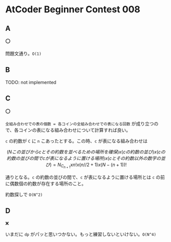 # AtCoder Beginner Contest 008

## A

:o:

問題文通り。`O(1)`

## B

TODO: not implemented

## C

:o:

`全組み合わせでの表の個数 = 各コインの全組み合わせでの表になる回数` が成り立つので、各コインの表になる組み合わせについて計算すれば良い。

`c` の約数が `C` に `n` こあったとする。この時、`c` が表になる組み合わせは

```math
(N この並びから c とその約数を並べるための場所を確保)
x (c の約数の並び)
x (c の約数の並びの間で c が表になるように置ける場所)
x (c とその約数以外の数字の並び)
= N_C_{n+1} x n! x (n//2 + 1) x (N-(n+1))!
```

通りとなる。`c` の約数の並びの間で、`c` が表になるように置ける場所とは `c` の前に偶数個の約数が存在する場所のこと。

約数探しで `O(N^2)`

## D

:x:

いまだに `dp` がパッと思いつかない。もっと練習しないといけない。`O(N^4)`
